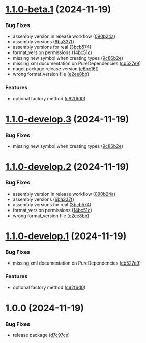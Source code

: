 # [1.1.0-beta.1](https://github.com/Hertzole/pure-dependencies/compare/v1.0.0...v1.1.0-beta.1) (2024-11-19)


### Bug Fixes

* assembly version in release workflow ([090b24a](https://github.com/Hertzole/pure-dependencies/commit/090b24a2c54b3a7db83deaa90b5ab24fc5e5cac2))
* assembly versions ([6ba337f](https://github.com/Hertzole/pure-dependencies/commit/6ba337f93eebb456d2daf4cb3721c552050fd0c2))
* assembly versions for real ([3bcb574](https://github.com/Hertzole/pure-dependencies/commit/3bcb57494ca62123d7d3dfd03e2181ded9357dee))
* format_version permissions ([14bc51c](https://github.com/Hertzole/pure-dependencies/commit/14bc51cc69ccfd4232f2993dc032be23ee7389a5))
* missing new symbol when creating types ([9c86b2e](https://github.com/Hertzole/pure-dependencies/commit/9c86b2e80d6b799240a86cd744e05dcfd3916c96))
* missing xml documentation on PureDependencies ([cb527e9](https://github.com/Hertzole/pure-dependencies/commit/cb527e9cc27b1922c3b97072315c800cb8896ef1))
* nuget package release version ([e6bc16f](https://github.com/Hertzole/pure-dependencies/commit/e6bc16f6439026651427718ad74d5ab9c9a08a18))
* wrong format_version file ([e2ee8bb](https://github.com/Hertzole/pure-dependencies/commit/e2ee8bb5d6b72def7b65e628af49935fe781688b))


### Features

* optional factory method ([c92f6d0](https://github.com/Hertzole/pure-dependencies/commit/c92f6d0ba63b9ab79dd3f87d59012636dd7d792e))

# [1.1.0-develop.3](https://github.com/Hertzole/pure-dependencies/compare/v1.1.0-develop.2...v1.1.0-develop.3) (2024-11-19)


### Bug Fixes

* missing new symbol when creating types ([9c86b2e](https://github.com/Hertzole/pure-dependencies/commit/9c86b2e80d6b799240a86cd744e05dcfd3916c96))

# [1.1.0-develop.2](https://github.com/Hertzole/pure-dependencies/compare/v1.1.0-develop.1...v1.1.0-develop.2) (2024-11-19)


### Bug Fixes

* assembly version in release workflow ([090b24a](https://github.com/Hertzole/pure-dependencies/commit/090b24a2c54b3a7db83deaa90b5ab24fc5e5cac2))
* assembly versions ([6ba337f](https://github.com/Hertzole/pure-dependencies/commit/6ba337f93eebb456d2daf4cb3721c552050fd0c2))
* assembly versions for real ([3bcb574](https://github.com/Hertzole/pure-dependencies/commit/3bcb57494ca62123d7d3dfd03e2181ded9357dee))
* format_version permissions ([14bc51c](https://github.com/Hertzole/pure-dependencies/commit/14bc51cc69ccfd4232f2993dc032be23ee7389a5))
* wrong format_version file ([e2ee8bb](https://github.com/Hertzole/pure-dependencies/commit/e2ee8bb5d6b72def7b65e628af49935fe781688b))

# [1.1.0-develop.1](https://github.com/Hertzole/pure-dependencies/compare/v1.0.0...v1.1.0-develop.1) (2024-11-19)


### Bug Fixes

* missing xml documentation on PureDependencies ([cb527e9](https://github.com/Hertzole/pure-dependencies/commit/cb527e9cc27b1922c3b97072315c800cb8896ef1))


### Features

* optional factory method ([c92f6d0](https://github.com/Hertzole/pure-dependencies/commit/c92f6d0ba63b9ab79dd3f87d59012636dd7d792e))

# 1.0.0 (2024-11-19)


### Bug Fixes

* release package ([d7c97ce](https://github.com/Hertzole/pure-dependencies/commit/d7c97ce732f60dc8dec00102b35621cc8a8b8c33))
